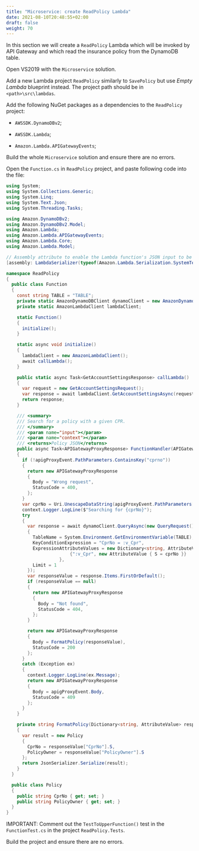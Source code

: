 ```yaml
---
title: "Microservice: create ReadPolicy Lambda"
date: 2021-08-10T20:48:55+02:00
draft: false
weight: 70
---
```


In this section we will create a `ReadPolicy` Lambda which will be invoked by API Gateway and which read the insurance policy from the DynamoDB table.

Open VS2019 with the `Microservice` solution.

Add a new Lambda project `ReadPolicy` similarly to `SavePolicy` but use _Empty Lambda_ blueprint instead. The project path should be in `<path>\src\lambdas`.

Add the following NuGet packages as a dependencies to the `ReadPolicy` project:

* `AWSSDK.DynamoDBv2`;

* `AWSSDK.Lambda`;

* `Amazon.Lambda.APIGatewayEvents`;

Build the whole `Microservice` solution and ensure there are no errors.

Open the `Function.cs` in `ReadPolicy` project, and paste following code into the file:

```csharp
using System;
using System.Collections.Generic;
using System.Linq;
using System.Text.Json;
using System.Threading.Tasks;

using Amazon.DynamoDBv2;
using Amazon.DynamoDBv2.Model;
using Amazon.Lambda;
using Amazon.Lambda.APIGatewayEvents;
using Amazon.Lambda.Core;
using Amazon.Lambda.Model;

// Assembly attribute to enable the Lambda function's JSON input to be converted into a .NET class.
[assembly: LambdaSerializer(typeof(Amazon.Lambda.Serialization.SystemTextJson.DefaultLambdaJsonSerializer))]

namespace ReadPolicy
{
  public class Function
  {
    const string TABLE = "TABLE";
    private static AmazonDynamoDBClient dynamoClient = new AmazonDynamoDBClient();
    private static AmazonLambdaClient lambdaClient;

    static Function()
    {
      initialize();
    }

    static async void initialize()
    {
      lambdaClient = new AmazonLambdaClient();
      await callLambda();
    }

    public static async Task<GetAccountSettingsResponse> callLambda()
    {
      var request = new GetAccountSettingsRequest();
      var response = await lambdaClient.GetAccountSettingsAsync(request);
      return response;
    }

    /// <summary>
    /// Search for a policy with a given CPR.
    /// </summary>
    /// <param name="input"></param>
    /// <param name="context"></param>
    /// <returns>Policy JSON</returns>
    public async Task<APIGatewayProxyResponse> FunctionHandler(APIGatewayProxyRequest apigProxyEvent, ILambdaContext context)
    {
      if (!apigProxyEvent.PathParameters.ContainsKey("cprno"))
      {
        return new APIGatewayProxyResponse
        {
          Body = "Wrong request",
          StatusCode = 400,
        };
      }
      var cprNo = Uri.UnescapeDataString(apigProxyEvent.PathParameters["cprno"]);
      context.Logger.LogLine($"Searching for {cprNo}");
      try
      {
        var response = await dynamoClient.QueryAsync(new QueryRequest()
        {
          TableName = System.Environment.GetEnvironmentVariable(TABLE),
          KeyConditionExpression = "CprNo = :v_Cpr",
          ExpressionAttributeValues = new Dictionary<string, AttributeValue> {
                        {":v_Cpr", new AttributeValue { S = cprNo }}
                    },
          Limit = 1
        });
        var responseValue = response.Items.FirstOrDefault();
        if (responseValue == null)
        {
          return new APIGatewayProxyResponse
          {
            Body = "Not found",
            StatusCode = 404,
          };
        }

        return new APIGatewayProxyResponse
        {
          Body = FormatPolicy(responseValue),
          StatusCode = 200
        };
      }
      catch (Exception ex)
      {
        context.Logger.LogLine(ex.Message);
        return new APIGatewayProxyResponse
        {
          Body = apigProxyEvent.Body,
          StatusCode = 409
        };
      }
    }

    private string FormatPolicy(Dictionary<string, AttributeValue> responseValue)
    {
      var result = new Policy
      {
        CprNo = responseValue["CprNo"].S,
        PolicyOwner = responseValue["PolicyOwner"].S
      };
      return JsonSerializer.Serialize(result);
    }
  }

  public class Policy
  {
    public string CprNo { get; set; }
    public string PolicyOwner { get; set; }
  }
}
```

IMPORTANT: Comment out the `TestToUpperFunction()` test in the `FunctionTest.cs` in the project `ReadPolicy.Tests`.

Build the project and ensure there are no errors.
